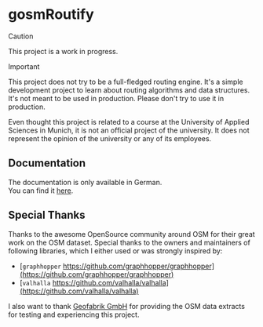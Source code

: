# gosmRoutify

> [!CAUTION]
> This project is a work in progress.

> [!IMPORTANT]
> This project does not try to be a full-fledged routing engine.
> It's a simple development project to learn about routing algorithms and data structures. \
> It's not meant to be used in production. Please don't try to use it in production.
> 
> Even thought this project is related to a course at the University of Applied Sciences in Munich,
> it is not an official project of the university. It does not represent the opinion of the university
> or any of its employees.

## Documentation

The documentation is only available in German. \
You can find it [here](https://docs.gosmroutify.xyz).

## Special Thanks

Thanks to the awesome OpenSource community around OSM for their great work on the OSM dataset.
Special thanks to the owners and maintainers of following libraries, which I either used or was strongly inspired by:

- [`graphhopper` https://github.com/graphhopper/graphhopper](https://github.com/graphhopper/graphhopper)
- [`valhalla` https://github.com/valhalla/valhalla](https://github.com/valhalla/valhalla)

I also want to thank [Geofabrik GmbH](https://www.geofabrik.de/) for providing the OSM data extracts for testing and experiencing this project.